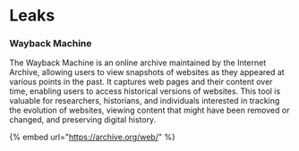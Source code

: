 # Leaks

### Wayback Machine

The Wayback Machine is an online archive maintained by the Internet Archive, allowing users to view snapshots of websites as they appeared at various points in the past. It captures web pages and their content over time, enabling users to access historical versions of websites. This tool is valuable for researchers, historians, and individuals interested in tracking the evolution of websites, viewing content that might have been removed or changed, and preserving digital history.

{% embed url="https://archive.org/web/" %}

